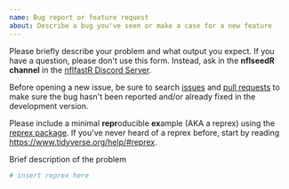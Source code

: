 ```yaml
---
name: Bug report or feature request
about: Describe a bug you've seen or make a case for a new feature
---
```


Please briefly describe your problem and what output you expect. If you have a question, please don't use this form. Instead, ask in the **nflseedR channel** in the [nflfastR Discord Server](https://discord.com/invite/5Er2FBnnQa).

Before opening a new issue, be sure to search [issues](https://github.com/nflverse/nflseedR/issues) and [pull requests](https://github.com/nflverse/nflseedR/pulls) to make sure the bug hasn't been reported and/or already fixed in the development version. 

Please include a minimal **repr**oducible **ex**ample (AKA a reprex) using the [reprex package](http://reprex.tidyverse.org/). If you've never heard of a reprex before, start by reading <https://www.tidyverse.org/help/#reprex>.

Brief description of the problem

```r
# insert reprex here
```
